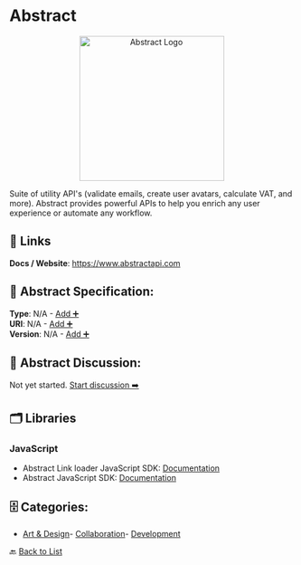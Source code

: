 # Abstract
<p align="center">
    <img width="256" src="https://raw.githubusercontent.com/apis-list/apis-list/main/apis/abstract/logo_256x256.png" alt="Abstract Logo"/>
</p>
Suite of utility API's (validate emails, create user avatars, calculate VAT, and more). Abstract provides powerful APIs to help you enrich any user experience or automate any workflow.

##  🔗 Links
**Docs / Website**: https://www.abstractapi.com

## 🧬 Abstract Specification:
**Type**: N/A - [Add ➕](https://github.com/apis-list/apis-list/edit/main/apis/abstract/abstract.yaml)  
**URI**: N/A - [Add ➕](https://github.com/apis-list/apis-list/edit/main/apis/abstract/abstract.yaml)  
**Version**: N/A - [Add ➕](https://github.com/apis-list/apis-list/edit/main/apis/abstract/abstract.yaml)

## 💬 Abstract Discussion:
Not yet started. [Start discussion ➡️](https://github.com/apis-list/apis-list/discussions/new)

## 🗂️ Libraries
### JavaScript
- Abstract Link loader JavaScript SDK: [Documentation](https://github.com/goabstract/abstract-link-loader)
- Abstract JavaScript SDK: [Documentation](https://github.com/goabstract/abstract-sdk)


## 🗄️ Categories:
- [Art & Design](https://github.com/apis-list/apis-list#art--design-)- [Collaboration](https://github.com/apis-list/apis-list#collaboration-)- [Development](https://github.com/apis-list/apis-list#development-)

🔙  [Back to List](https://github.com/apis-list/apis-list)

